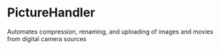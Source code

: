 PictureHandler
==============

Automates compression, renaming, and uploading of images and movies from digital camera sources

